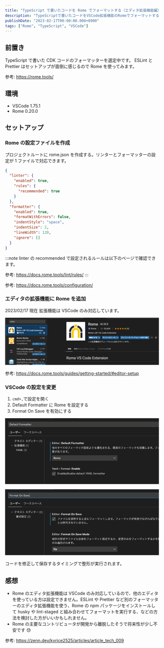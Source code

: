 ```yaml
---
title: "TypeScript で書いたコードを Rome でフォーマットする（エディタ拡張機能編）"
description: "TypeScriptで書いたコードをVSCode拡張機能のRomeでフォーマットする方法を調べました。設定ファイルの作成手順やエディタ設定について解説しました。"
publishDate: "2023-02-17T00:00:00.000+0900"
tags: ["Rome", "TypeScript", "VSCode"]
---
```


## 前置き

TypeScript で書いた CDK コードのフォーマッターを選定中です。
ESLint と Prettier はセットアップが面倒に感じるので Rome を使ってみます。

参考: https://rome.tools/

## 環境

- VSCode 1.75.1
- Rome 0.20.0

## セットアップ

### Rome の設定ファイルを作成

プロジェクトルートに rome.json を作成する。リンターとフォーマッターの設定が 1 ファイルで対応できます。

```json
{
  "linter": {
    "enabled": true,
    "rules": {
      "recommended": true
    }
  },
  "formatter": {
    "enabled": true,
    "formatWithErrors": false,
    "indentStyle": "space",
    "indentSize": 2,
    "lineWidth": 120,
    "ignore": []
  }
}
```

:::note
linter の recommended で設定されるルールは以下のページで確認できます。

参考: https://docs.rome.tools/lint/rules/
:::

参考: https://docs.rome.tools/configuration/

### エディタの拡張機能に Rome を追加

2023/02/17 現在 拡張機能は VSCode のみ対応しています。

![](../../assets/images/post/294798af3cd6-20230217.png)

参考: https://docs.rome.tools/guides/getting-started/#editor-setup

### VSCode の設定を変更

1. `cmd+,`で設定を開く
1. Default Formatter に Rome を設定する
1. Format On Save を有効にする

![](../../assets/images/post/3ae5a484c1df-20230217.png)

![](../../assets/images/post/a1b5259045ea-20230217.png)

コードを修正して保存するタイミングで整形が実行されます。

## 感想

- Rome のエディタ拡張機能は VSCode のみ対応しているので、他のエディタを使っている方は設定できません。ESLint や Prettier など別のフォーマッターのエディタ拡張機能を使う、Rome の npm パッケージをインストールして husky や lint-staged と組み合わせてフォーマットを実行する、などの方法を検討した方がいいかもしれません。
- Rome の主要なコントリビュータが開発から離脱したそうで将来性が少し不安です 😓

参考: https://zenn.dev/kyrice2525/articles/article_tech_009
